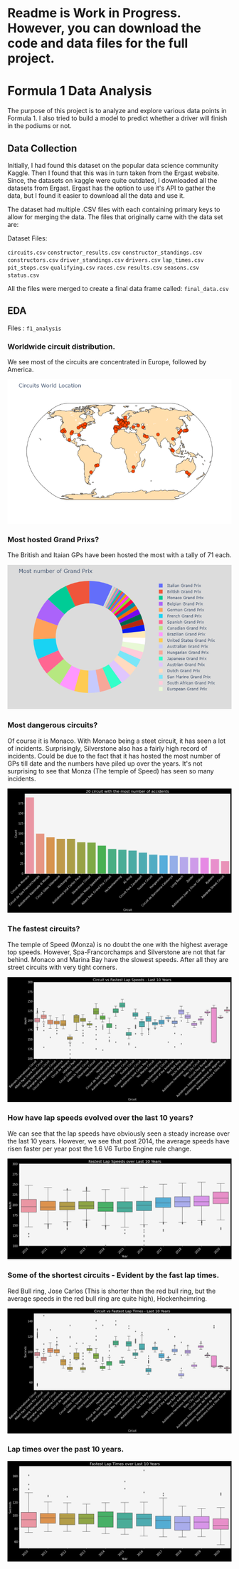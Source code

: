 # Readme is Work in Progress. However, you can download the code and data files for the full project.

# Formula 1 Data Analysis

The purpose of this project is to analyze and explore various data points in Formula 1. I also tried to build a model to predict whether a driver will finish in the podiums or not.

## Data Collection
Initially, I had found this dataset on the popular data science community Kaggle. Then I found that this was in turn taken from the Ergast website. Since, the datasets on kaggle were quite outdated, I downloaded all the datasets from Ergast. Ergast has the option to use it's API to gather the data, but I found it easier to download all the data and use it.

The dataset had multiple .CSV files with each containing primary keys to allow for merging the data. The files that originally came with the data set are:

Dataset Files:

`circuits.csv`
`constructor_results.csv`
`constructor_standings.csv`
`constructors.csv`
`driver_standings.csv`
`drivers.csv`
`lap_times.csv`
`pit_stops.csv`
`qualifying.csv`
`races.csv`
`results.csv`
`seasons.csv`
`status.csv`

All the files were merged to create a final data frame called: `final_data.csv`

## EDA

Files : `f1_analysis`

### Worldwide circuit distribution.

We see most of the circuits are concentrated in Europe, followed by America.

![](Images/circuit_world.png)

### Most hosted Grand Prixs?

The British and Itaian GPs have been hosted the most with a tally of 71 each.

![](Images/grandprix.png)

### Most dangerous circuits?

Of course it is Monaco. With Monaco being a steet circuit, it has seen a lot of incidents. Surprisingly, Silverstone also has a fairly high record of incidents. Could be due to the fact that it has hosted the most number of GPs till date and the numbers have piled up over the years. It's not surprising to see that Monza (The temple of Speed) has seen so many incidents.

![](Images/dangerous_circuits.png)

### The fastest circuits?

The temple of Speed (Monza) is no doubt the one with the highest average top speeds. However, Spa-Francorchamps and Silverstone are not that far behind. Monaco and Marina Bay have the slowest speeds. After all they are street circuits with very tight corners.

![](Images/fastest_circuits.png)


### How have lap speeds evolved over the last 10 years?

We can see that the lap speeds have obviously seen a steady increase over the last 10 years. However, we see that post 2014, the average speeds have risen faster per year post the 1.6 V6 Turbo Engine rule change.

![](Images/fspeeds_10y.png)

### Some of the shortest circuits - Evident by the fast lap times.

Red Bull ring, Jose Carlos (This is shorter than the red bull ring, but the average speeds in the red bull ring are quite high), Hockenheimring. 

![](Images/shortest_circuits.png)

### Lap times over the past 10 years.

![](Images/laptimes_10y.png)
